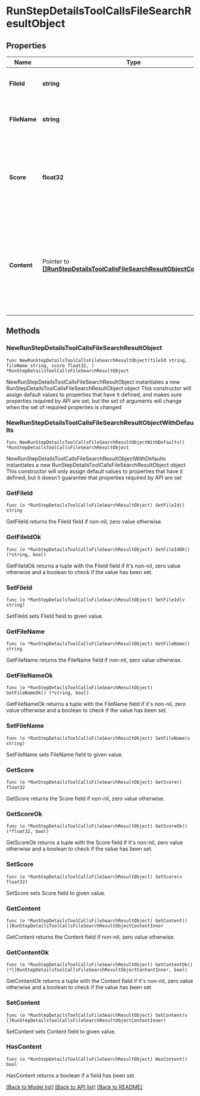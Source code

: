 # RunStepDetailsToolCallsFileSearchResultObject

## Properties

Name | Type | Description | Notes
------------ | ------------- | ------------- | -------------
**FileId** | **string** | The ID of the file that result was found in. | 
**FileName** | **string** | The name of the file that result was found in. | 
**Score** | **float32** | The score of the result. All values must be a floating point number between 0 and 1. | 
**Content** | Pointer to [**[]RunStepDetailsToolCallsFileSearchResultObjectContentInner**](RunStepDetailsToolCallsFileSearchResultObjectContentInner.md) | The content of the result that was found. The content is only included if requested via the include query parameter. | [optional] 

## Methods

### NewRunStepDetailsToolCallsFileSearchResultObject

`func NewRunStepDetailsToolCallsFileSearchResultObject(fileId string, fileName string, score float32, ) *RunStepDetailsToolCallsFileSearchResultObject`

NewRunStepDetailsToolCallsFileSearchResultObject instantiates a new RunStepDetailsToolCallsFileSearchResultObject object
This constructor will assign default values to properties that have it defined,
and makes sure properties required by API are set, but the set of arguments
will change when the set of required properties is changed

### NewRunStepDetailsToolCallsFileSearchResultObjectWithDefaults

`func NewRunStepDetailsToolCallsFileSearchResultObjectWithDefaults() *RunStepDetailsToolCallsFileSearchResultObject`

NewRunStepDetailsToolCallsFileSearchResultObjectWithDefaults instantiates a new RunStepDetailsToolCallsFileSearchResultObject object
This constructor will only assign default values to properties that have it defined,
but it doesn't guarantee that properties required by API are set

### GetFileId

`func (o *RunStepDetailsToolCallsFileSearchResultObject) GetFileId() string`

GetFileId returns the FileId field if non-nil, zero value otherwise.

### GetFileIdOk

`func (o *RunStepDetailsToolCallsFileSearchResultObject) GetFileIdOk() (*string, bool)`

GetFileIdOk returns a tuple with the FileId field if it's non-nil, zero value otherwise
and a boolean to check if the value has been set.

### SetFileId

`func (o *RunStepDetailsToolCallsFileSearchResultObject) SetFileId(v string)`

SetFileId sets FileId field to given value.


### GetFileName

`func (o *RunStepDetailsToolCallsFileSearchResultObject) GetFileName() string`

GetFileName returns the FileName field if non-nil, zero value otherwise.

### GetFileNameOk

`func (o *RunStepDetailsToolCallsFileSearchResultObject) GetFileNameOk() (*string, bool)`

GetFileNameOk returns a tuple with the FileName field if it's non-nil, zero value otherwise
and a boolean to check if the value has been set.

### SetFileName

`func (o *RunStepDetailsToolCallsFileSearchResultObject) SetFileName(v string)`

SetFileName sets FileName field to given value.


### GetScore

`func (o *RunStepDetailsToolCallsFileSearchResultObject) GetScore() float32`

GetScore returns the Score field if non-nil, zero value otherwise.

### GetScoreOk

`func (o *RunStepDetailsToolCallsFileSearchResultObject) GetScoreOk() (*float32, bool)`

GetScoreOk returns a tuple with the Score field if it's non-nil, zero value otherwise
and a boolean to check if the value has been set.

### SetScore

`func (o *RunStepDetailsToolCallsFileSearchResultObject) SetScore(v float32)`

SetScore sets Score field to given value.


### GetContent

`func (o *RunStepDetailsToolCallsFileSearchResultObject) GetContent() []RunStepDetailsToolCallsFileSearchResultObjectContentInner`

GetContent returns the Content field if non-nil, zero value otherwise.

### GetContentOk

`func (o *RunStepDetailsToolCallsFileSearchResultObject) GetContentOk() (*[]RunStepDetailsToolCallsFileSearchResultObjectContentInner, bool)`

GetContentOk returns a tuple with the Content field if it's non-nil, zero value otherwise
and a boolean to check if the value has been set.

### SetContent

`func (o *RunStepDetailsToolCallsFileSearchResultObject) SetContent(v []RunStepDetailsToolCallsFileSearchResultObjectContentInner)`

SetContent sets Content field to given value.

### HasContent

`func (o *RunStepDetailsToolCallsFileSearchResultObject) HasContent() bool`

HasContent returns a boolean if a field has been set.


[[Back to Model list]](../README.md#documentation-for-models) [[Back to API list]](../README.md#documentation-for-api-endpoints) [[Back to README]](../README.md)


